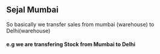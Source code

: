 ## Sejal Mumbai
So basically we transfer sales from mumbai (warehouse) to Delhi(warehouse)

#### e.g we are transfering Stock from Mumbai to Delhi
